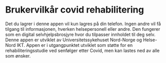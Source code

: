 # Brukervilkår covid rehabilitering

Det du lagrer i denne appen vil kun lagres på din telefon. Ingen andre vil få tilgang til informasjonen, hverken helsepersonell eller andre. Den fungerer som en digital selvhjelpsbrosjyre hvor du tilpasser innholdet til deg selv.
Denne appen er utviklet av Universitetssykehuset Nord-Norge og Helse-Nord IKT. Appen er i utgangpunktet utviklet som støtte for en rehabiliteringsstudie ved senfølger etter Covid, men kan lastes ned av alle som ønsker.
